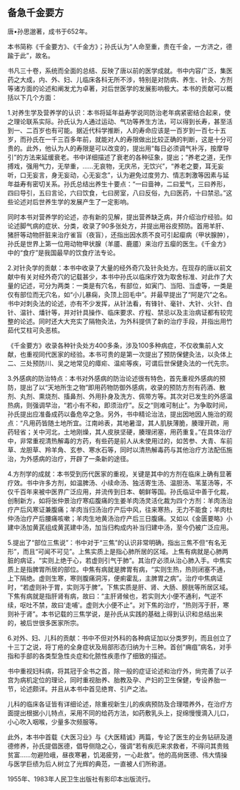 ## 备急千金要方

唐•孙思邈著，成书于652年。

本书简称《千金要方》、《千金方》；孙氏认为“人命至重，贵在千金，一方济之，德踰于此”，故名。

书凡三十卷，系统而全面的总结、反映了唐以前的医学成就。书中内容广泛，集医药之大成，内、外、妇、儿临床各科无所不涉，特别是对防病、养生、针灸、方剂等诸方面的论述和阐发尤为卓著，对后世医学的发展影响极大。本书的贡献可以概括以下几个方面：

1.对养生学及营养学的认识：本书将延年益寿学说同防治老年病紧密结合起来，使之理论联系实际。孙氏认为人通过运动、气功等养生方法，可以得到长寿，甚至活到一、二百岁也有可能。据近代科学推断，人的寿命应该是一百岁到一百七十五岁，而孙氏在一千三百多年前，就能对人的寿限做出比较正确的判断，这是十分可贵的。此外，他认为人的寿限是可以改变的，提出用“每日必须调气补泻，按摩导引”的方法来延缓衰老。书中详细描述了衰老的各种征象，提出；“养老之道，无作搏戏，强用气力，无举重，……无哀物，无庆吊，无饮兴”，“养老之要，耳无妄听，口无妄言，身无妄动，心无妄念”，认为避免过度劳力、情志刺激等因素与延年益寿有密切关系。孙氏总结出养生十要点：“一曰啬神，二曰爱气，三曰养形，四曰导引，五曰言论，六曰饮食，七曰房室，八曰反俗，九曰医药，十曰禁忌。”这些论述对后世养生学的发展产生了一定影响。

同时本书对营养学的论述，亦有新的见解，提出营养缺乏病，并介绍治疗经验。如论述脚气病的症状、分类，收录了90多张处方，并提出用谷皮预防。首用羊肝、猪肝等动物肝脏来治疗雀盲（夜盲），还指出因水质不良可引起瘿病（甲状腺肿），孙氏是世界上第一位用动物甲状腺（羊靥、鹿靥）来治疗五瘿的医生。《千金方》中的“食疗”是我国最早的饮食疗法专论。

2.对针灸学的贡献：本书中收录了大量的经外奇穴及针灸处方。在现存的唐以前文献中有关对经外奇穴的记载甚少，本书中孙氏以临床疗效为取舍标准、对此作了大量的记述，可分为两类：一类是有穴名，有部位，如寅门、当阳、当虚等，一类是仅有部位而无穴名，如“小儿暴痫，灸顶上回毛中”。并最早提出了“阿是穴”之名。书中对刺灸法的论述，亦有不少发挥，从针法看，有锋针、毫针、大针、火针、白针、温针、燔针等，并对针具操作、临床要求、疗程、禁忌以及主治病证都有较完整的论述。同时还大大充实了隔物灸法，为外科提供了新的治疗手段，并指出用竹茹代艾柱可灸恶核。

《千金要方》收录各种针灸处方400多条，涉及100多种病症，不仅收集前人文献，也重视同代医家的经验。本书可贵的是第一次提出了预防保健灸法，以灸体上二、三处预防川、吴之地常见的瘴疟、温疟等疾，可谓后世保健灸法的一代先宗。

3.外感病的防治特点：本书对外感病的防治论述很有特色，首先重视外感病的预防，提出了以“天地所生之物”即用药物防御外感病，收录的预防方剂有药酒、散剂、丸剂、熏烧剂、搐鼻剂、外用扑身及洗方、佩带方等。其次对已发生的外感温热病，则强调早治，“若小有不和，即须治疗”。反之“则难可制止”。为争取时间，孙氏提出应准备成药以备危卒之急。另外，书中精论治法，提出因地因人施治的观点：“凡用药皆随土地所宜。江南岭表，其地暑湿，其人肌肤薄脆，腠理开疏，用药轻省；关中河北，土地刚燥，其人皮肤坚硬，腠理闭塞，用药重复。”在具体治疗中，非常重视清热解毒的方药，有些药是前人从未使用过的，如苦参、大青、车前草、龙胆草、羚羊角、玄参、寒水石等，同时以清热解毒药与其他治疗方法配伍施治，为外感病的治疗，开辟了一条新的途径。

4.方剂学的成就：本书受到历代医家的重视，关键是其中的方剂在临床上确有显著疗效。书中许多方剂，如温脾汤、小续命汤、独活寄生汤、温胆汤、苇茎汤等，不仅千百年来被中医界广泛应用，并流传到日本、朝鲜等国。孙氏临证中善于化裁，创制新方，如将张仲景治疗寒疝腹痛的生姜羊肉汤灵活化裁为四个方剂：羊肉汤治疗产后风寒证兼腹痛；羊肉当归汤治疗产后中风，往来寒热，无力不能食；羊肉杜仲汤治疗产后腰痛咳嗽；羊肉生地黄汤治疗产后三日腹痛。又如以《金匮要略》小建中汤加黄芪组成黄芪建中汤，加当归构成内补当归建中汤，至今仍被广泛应用。

5.提出了“部位三焦说”：书中对于“三焦”的认识非常明确，指出三焦不但“有名无形”，而且“可闻不可见”。上焦实质上是指心肺所居的区域。上焦有病就是心肺两脏的病证，“实则上绝于心，若虚则引气于肺”。其治疗必须从治心肺入手。中焦实质上是指脾胃所居的部位。中焦有病就是脾胃有病，“实则生热，热则闭塞不通，上下隔绝。虚则生寒，寒则腹痛洞泻，便痢霍乱，主脾胃之病”。治疗中焦病证时，“若虚则补于胃，实则泻于脾”。下焦实质是肝、肾、大肠、膀胱等所居区域。下焦有病就是指肝肾有病，故曰：“主肝肾候也，若实则大小便不通利，气逆不续，呕吐不禁，故曰‘走哺'。虚则大小便不止”。对下焦的治疗，“热则泻于肝，寒则补于肾”。本书记载的三焦学说，是孙氏从实践的基础上得到认识和总结出来的，被后世很多医家所宗。

6.对外、妇、儿科的贡献：书中不但对外科的各种病证加以分类罗列，而且创立了十三丁之说，将丁疮的全身症状及局部形态归纳为十三种。首创“痈疽”病名，对手指和手部的各类型急性炎症和化脓性疾患作了细致的描述。

书中重视妇科病，将其冠于全书之首，除一般的症证论述和治疗外，尙完善了以子宫为病机定位的理论，同时重视胎养、胎教及孕、产妇的卫生保健，专设养胎一节，论述颇详。并且从本书中首见绝育、引产之法。

儿科的临床各证皆有详细论述，除重视新生儿的疾病预防及合理喂养外，在治疗方面提出根据小儿特点，采用不同的给药方法，如药敷乳头上，捉绵慢慢滴入儿口，小心吹入咽喉，少量多次频服等。

此外，本书中首载《大医习业》与《大医精诚》两篇，专论了医生的业务钻研及道德修养，孙氏提倡医德，倡导侧隐之心，强调“若有疾厄来求救者，不得问其贵贱贫富……勿避险峨，昼夜寒暑，饥渴疲劳，一心赴救”。他的高尙医德、伟大情操与医学巨绩为后人树立了光辉的典范，一直被人们所称道。

1955年、1983年人民卫生出版社有影印本出版流行。
